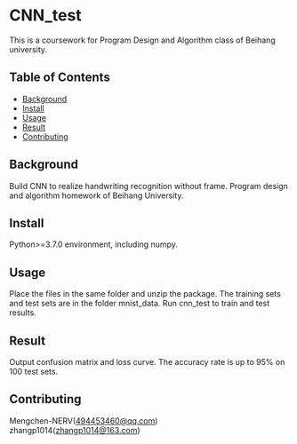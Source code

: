 # CNN_test

This is a coursework for Program Design and Algorithm class of Beihang university.
## Table of Contents 

- [Background](#background)
- [Install](#install)
- [Usage](#usage)
- [Result](#Result)
- [Contributing](#contributing)



## Background
Build CNN to realize handwriting recognition without frame.
Program design and algorithm homework of Beihang University.

## Install
Python>=3.7.0 environment, including numpy.

## Usage
Place the files in the same folder and unzip the package.
The training sets and test sets are in the folder mnist_data.
Run cnn_test to train and test results.

## Result
Output confusion matrix and loss curve.
The accuracy rate is up to 95% on 100 test sets.

## Contributing
Mengchen-NERV(494453460@qq.com)
zhangp1014(zhangp1014@163.com)
